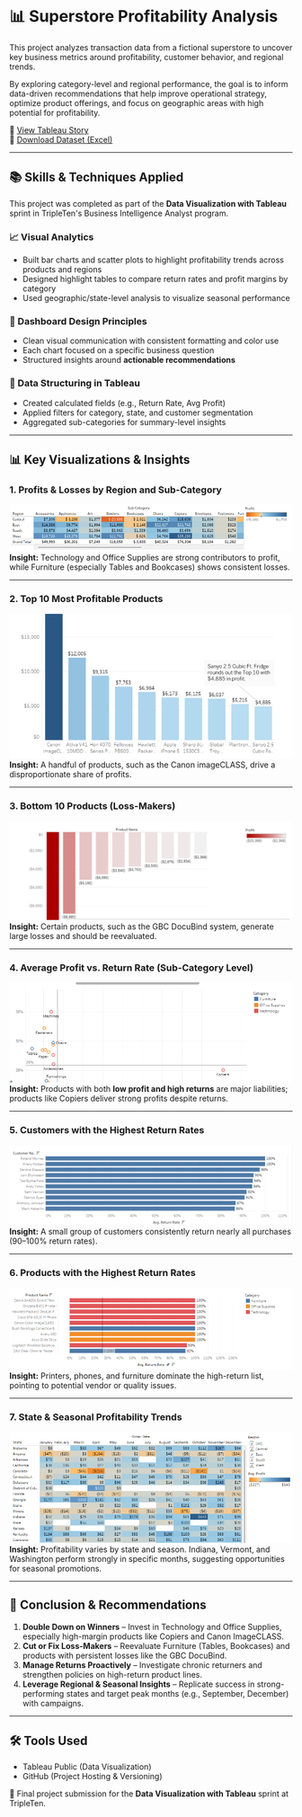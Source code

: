 # 📊 Superstore Profitability Analysis  

This project analyzes transaction data from a fictional superstore to uncover key business metrics around profitability, customer behavior, and regional trends.  

By exploring category-level and regional performance, the goal is to inform data-driven recommendations that help improve operational strategy, optimize product offerings, and focus on geographic areas with high potential for profitability.  

🔗 [View Tableau Story](https://public.tableau.com/views/superstore-profitability-analysis/SuperstoreProfitabilityAnalysis)  
📂 [Download Dataset (Excel)](https://practicum-content.s3.us-west-1.amazonaws.com/data-eng/remodeled/dvwt/Superstore.xls?etag=4616d537c163874941cf5fc3c9002fa8)  

---

## 📚 Skills & Techniques Applied  
This project was completed as part of the **Data Visualization with Tableau** sprint in TripleTen's Business Intelligence Analyst program.  

### 📈 Visual Analytics  
- Built bar charts and scatter plots to highlight profitability trends across products and regions  
- Designed highlight tables to compare return rates and profit margins by category  
- Used geographic/state-level analysis to visualize seasonal performance  

### 🎯 Dashboard Design Principles  
- Clean visual communication with consistent formatting and color use  
- Each chart focused on a specific business question  
- Structured insights around **actionable recommendations**  

### 🔧 Data Structuring in Tableau  
- Created calculated fields (e.g., Return Rate, Avg Profit)  
- Applied filters for category, state, and customer segmentation  
- Aggregated sub-categories for summary-level insights  

---

## 📊 Key Visualizations & Insights  

### 1. Profits & Losses by Region and Sub-Category  
![Profits & Losses](visualizations/profits_losses.png)  
**Insight:** Technology and Office Supplies are strong contributors to profit, while Furniture (especially Tables and Bookcases) shows consistent losses.  

---

### 2. Top 10 Most Profitable Products  
![Top Products](visualizations/top_products.png)  
**Insight:** A handful of products, such as the Canon imageCLASS, drive a disproportionate share of profits.  

---

### 3. Bottom 10 Products (Loss-Makers)  
![Bottom Products](visualizations/bottom_products.png)  
**Insight:** Certain products, such as the GBC DocuBind system, generate large losses and should be reevaluated.  

---

### 4. Average Profit vs. Return Rate (Sub-Category Level)  
![Avg Profit vs Return Rate](visualizations/avg_profit_vs_return.png)  
**Insight:** Products with both **low profit and high returns** are major liabilities; products like Copiers deliver strong profits despite returns.  

---

### 5. Customers with the Highest Return Rates  
![Returns by Customer](visualizations/returns_by_customer.png)  
**Insight:** A small group of customers consistently return nearly all purchases (90–100% return rates).  

---

### 6. Products with the Highest Return Rates  
![Returns by Product](visualizations/returns_by_product.png)  
**Insight:** Printers, phones, and furniture dominate the high-return list, pointing to potential vendor or quality issues.  

---

### 7. State & Seasonal Profitability Trends  
![State Seasonality](visualizations/state_seasonality.png)  
**Insight:** Profitability varies by state and season. Indiana, Vermont, and Washington perform strongly in specific months, suggesting opportunities for seasonal promotions.  

---

## 🧠 Conclusion & Recommendations  

1. **Double Down on Winners** – Invest in Technology and Office Supplies, especially high-margin products like Copiers and Canon ImageCLASS.  
2. **Cut or Fix Loss-Makers** – Reevaluate Furniture (Tables, Bookcases) and products with persistent losses like the GBC DocuBind.  
3. **Manage Returns Proactively** – Investigate chronic returners and strengthen policies on high-return product lines.  
4. **Leverage Regional & Seasonal Insights** – Replicate success in strong-performing states and target peak months (e.g., September, December) with campaigns.  

---

## 🛠 Tools Used  
- Tableau Public (Data Visualization)  
- GitHub (Project Hosting & Versioning)  

🚀 Final project submission for the **Data Visualization with Tableau** sprint at TripleTen.  
